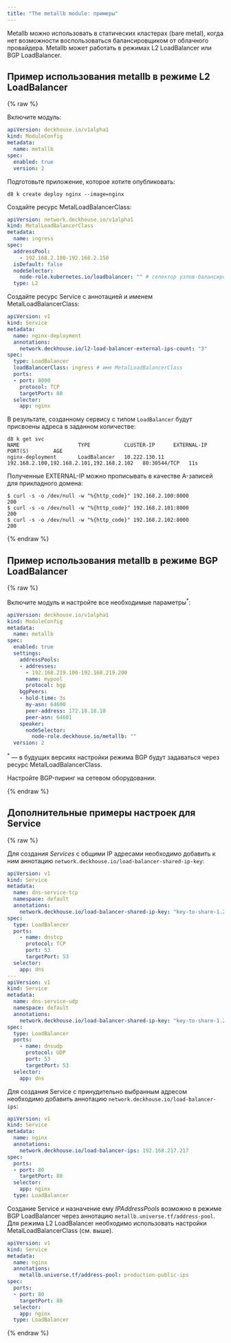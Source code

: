```yaml
---
title: "The metallb module: примеры"
---
```


Metallb можно использовать в статических кластерах (bare metal), когда нет возможности воспользоваться балансировщиком от облачного провайдера. Metallb может работать в режимах L2 LoadBalancer или BGP LoadBalancer.

## Пример использования metallb в режиме L2 LoadBalancer

{% raw %}

Включите модуль:

```yaml
apiVersion: deckhouse.io/v1alpha1
kind: ModuleConfig
metadata:
  name: metallb
spec:
  enabled: true
  version: 2
```

Подготовьте приложение, которое хотите опубликовать:

```shell
d8 k create deploy nginx --image=nginx
```

Создайте ресурс MetalLoadBalancerClass:

```yaml
apiVersion: network.deckhouse.io/v1alpha1
kind: MetalLoadBalancerClass
metadata:
  name: ingress
spec:
  addressPool:
    - 192.168.2.100-192.168.2.150
  isDefault: false
  nodeSelector:
    node-role.kubernetes.io/loadbalancer: "" # селектор узлов-балансировщиков
  type: L2
```

Создайте ресурс Service с аннотацией и именем MetalLoadBalancerClass:

```yaml
apiVersion: v1
kind: Service
metadata:
  name: nginx-deployment
  annotations:
    network.deckhouse.io/l2-load-balancer-external-ips-count: "3"
spec:
  type: LoadBalancer
  loadBalancerClass: ingress # имя MetalLoadBalancerClass
  ports:
  - port: 8000
    protocol: TCP
    targetPort: 80
  selector:
    app: nginx
```

В результате, созданному сервису с типом `LoadBalancer` будут присвоены адреса в заданном количестве:

```shell
d8 k get svc
NAME                   TYPE           CLUSTER-IP      EXTERNAL-IP                                 PORT(S)        AGE
nginx-deployment       LoadBalancer   10.222.130.11   192.168.2.100,192.168.2.101,192.168.2.102   80:30544/TCP   11s
```

Полученные EXTERNAL-IP можно прописывать в качестве A-записей для прикладного домена:

```shell
$ curl -s -o /dev/null -w "%{http_code}" 192.168.2.100:8000
200
$ curl -s -o /dev/null -w "%{http_code}" 192.168.2.101:8000
200
$ curl -s -o /dev/null -w "%{http_code}" 192.168.2.102:8000
200
```

{% endraw %}

## Пример использования metallb в режиме BGP LoadBalancer

{% raw %}

Включите модуль и настройте все необходимые параметры<sup>*</sup>:

```yaml
apiVersion: deckhouse.io/v1alpha1
kind: ModuleConfig
metadata:
  name: metallb
spec:
  enabled: true
  settings:
    addressPools:
    - addresses:
      - 192.168.219.100-192.168.219.200
      name: mypool
      protocol: bgp
    bgpPeers:
    - hold-time: 3s
      my-asn: 64600
      peer-address: 172.18.18.10
      peer-asn: 64601
    speaker:
      nodeSelector:
        node-role.deckhouse.io/metallb: ""
  version: 2
```

<sup>*</sup> — в будущих версиях настройки режима BGP будут задаваться через ресурс MetalLoadBalancerClass.

Настройте BGP-пиринг на сетевом оборудовании.

{% endraw %}

## Дополнительные примеры настроек для Service

{% raw %}

Для создания _Services_ с общими IP адресами необходимо добавить к ним аннотацию `network.deckhouse.io/load-balancer-shared-ip-key`:

```yaml
apiVersion: v1
kind: Service
metadata:
  name: dns-service-tcp
  namespace: default
  annotations:
    network.deckhouse.io/load-balancer-shared-ip-key: "key-to-share-1.2.3.4"
spec:
  type: LoadBalancer
  ports:
    - name: dnstcp
      protocol: TCP
      port: 53
      targetPort: 53
  selector:
    app: dns
---
apiVersion: v1
kind: Service
metadata:
  name: dns-service-udp
  namespace: default
  annotations:
    network.deckhouse.io/load-balancer-shared-ip-key: "key-to-share-1.2.3.4"
spec:
  type: LoadBalancer
  ports:
    - name: dnsudp
      protocol: UDP
      port: 53
      targetPort: 53
  selector:
    app: dns
```

Для создания Service с принудительно выбранным адресом необходимо добавить аннотацию `network.deckhouse.io/load-balancer-ips`:

```yaml
apiVersion: v1
kind: Service
metadata:
  name: nginx
  annotations:
    network.deckhouse.io/load-balancer-ips: 192.168.217.217
spec:
  ports:
  - port: 80
    targetPort: 80
  selector:
    app: nginx
  type: LoadBalancer
```

Создание Service и назначение ему _IPAddressPools_ возможно в режиме BGP LoadBalancer через аннотацию `metallb.universe.tf/address-pool`. Для режима L2 LoadBalancer необходимо использовать настройки MetalLoadBalancerClass (см. выше).

```yaml
apiVersion: v1
kind: Service
metadata:
  name: nginx
  annotations:
    metallb.universe.tf/address-pool: production-public-ips
spec:
  ports:
  - port: 80
    targetPort: 80
  selector:
    app: nginx
  type: LoadBalancer
```

{% endraw %}
